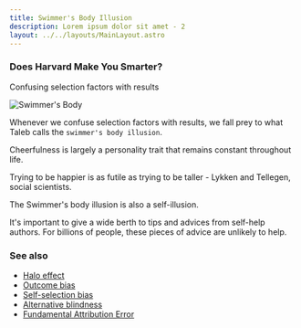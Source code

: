 ```yaml
---
title: Swimmer's Body Illusion
description: Lorem ipsum dolor sit amet - 2
layout: ../../layouts/MainLayout.astro
---
```


### Does Harvard Make You Smarter?

Confusing selection factors with results

![Swimmer's Body](/images/swimmers-body.jpg)

Whenever we confuse selection factors with results, we fall prey to what Taleb calls the `swimmer's body illusion`.

Cheerfulness is largely a personality trait that remains constant throughout life.

Trying to be happier is as futile as trying to be taller - Lykken and Tellegen, social scientists.

The Swimmer's body illusion is also a self-illusion.

It's important to give a wide berth to tips and advices from self-help authors. For billions of people, these
pieces of advice are unlikely to help.

### See also
- [Halo effect](/en/halo-effect)
- [Outcome bias](/en/outcome-bias)
- [Self-selection bias](/en/self-selection-bias)
- [Alternative blindness](/en/alternative-blindness)
- [Fundamental Attribution Error](/en/fundamental-attribution-error)
